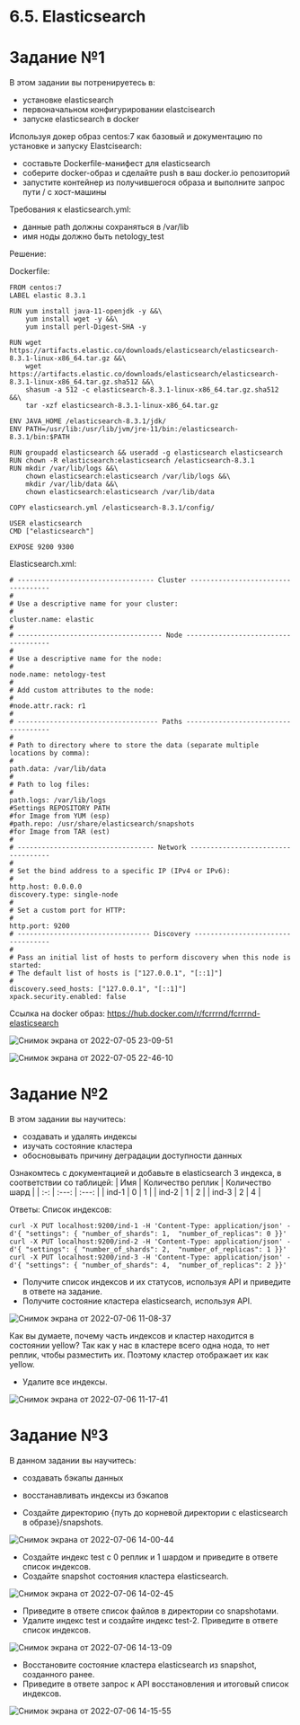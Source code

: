 # 6.5. Elasticsearch

# Задание №1

В этом задании вы потренируетесь в:

  -  установке elasticsearch
  -  первоначальном конфигурировании elastcisearch
  -  запуске elasticsearch в docker

Используя докер образ centos:7 как базовый и документацию по установке и запуску Elastcisearch:

  -  составьте Dockerfile-манифест для elasticsearch
  -  соберите docker-образ и сделайте push в ваш docker.io репозиторий
  -  запустите контейнер из получившегося образа и выполните запрос пути / c хост-машины

Требования к elasticsearch.yml:

  -  данные path должны сохраняться в /var/lib
  -  имя ноды должно быть netology_test

Решение:

Dockerfile:

```
FROM centos:7
LABEL elastic 8.3.1

RUN yum install java-11-openjdk -y &&\
    yum install wget -y &&\
    yum install perl-Digest-SHA -y

RUN wget https://artifacts.elastic.co/downloads/elasticsearch/elasticsearch-8.3.1-linux-x86_64.tar.gz &&\
    wget https://artifacts.elastic.co/downloads/elasticsearch/elasticsearch-8.3.1-linux-x86_64.tar.gz.sha512 &&\
    shasum -a 512 -c elasticsearch-8.3.1-linux-x86_64.tar.gz.sha512 &&\
    tar -xzf elasticsearch-8.3.1-linux-x86_64.tar.gz

ENV JAVA_HOME /elasticsearch-8.3.1/jdk/
ENV PATH=/usr/lib:/usr/lib/jvm/jre-11/bin:/elasticsearch-8.3.1/bin:$PATH

RUN groupadd elasticsearch && useradd -g elasticsearch elasticsearch
RUN chown -R elasticsearch:elasticsearch /elasticsearch-8.3.1
RUN mkdir /var/lib/logs &&\
    chown elasticsearch:elasticsearch /var/lib/logs &&\
    mkdir /var/lib/data &&\
    chown elasticsearch:elasticsearch /var/lib/data

COPY elasticsearch.yml /elasticsearch-8.3.1/config/

USER elasticsearch
CMD ["elasticsearch"]

EXPOSE 9200 9300

```

Elasticsearch.xml:
```
# ---------------------------------- Cluster -----------------------------------
#
# Use a descriptive name for your cluster:
#
cluster.name: elastic
#
# ------------------------------------ Node ------------------------------------
#
# Use a descriptive name for the node:
#
node.name: netology-test
#
# Add custom attributes to the node:
#
#node.attr.rack: r1
#
# ----------------------------------- Paths ------------------------------------
#
# Path to directory where to store the data (separate multiple locations by comma):
#
path.data: /var/lib/data
#
# Path to log files:
#
path.logs: /var/lib/logs
#Settings REPOSITORY PATH 
#for Image from YUM (esp)
#path.repo: /usr/share/elasticsearch/snapshots
#for Image from TAR (est)
#  
# ---------------------------------- Network -----------------------------------
#
# Set the bind address to a specific IP (IPv4 or IPv6):
#
http.host: 0.0.0.0
discovery.type: single-node
#
# Set a custom port for HTTP:
#
http.port: 9200
# --------------------------------- Discovery ----------------------------------
#
# Pass an initial list of hosts to perform discovery when this node is started:
# The default list of hosts is ["127.0.0.1", "[::1]"]
#
discovery.seed_hosts: ["127.0.0.1", "[::1]"]
xpack.security.enabled: false
```

Ссылка на docker образ:
https://hub.docker.com/r/fcrrrnd/fcrrrnd-elasticsearch

![Снимок экрана от 2022-07-05 23-09-51](https://user-images.githubusercontent.com/93032289/177408589-8d4055fc-237c-4597-9634-e6058fd4ee8d.png)

![Снимок экрана от 2022-07-05 22-46-10](https://user-images.githubusercontent.com/93032289/177408584-32bcf105-b061-4bc8-a6bf-92bc5920a38b.png)

# Задание №2

В этом задании вы научитесь:

   - создавать и удалять индексы
   - изучать состояние кластера
   - обосновывать причину деградации доступности данных

Ознакомтесь с документацией и добавьте в elasticsearch 3 индекса, в соответствии со таблицей:
| Имя   | Количество реплик | Количество шард  |
| :-:   |   :---:           | :---:            | 
| ind-1 |         0         |        1         | 
| ind-2 |         1         |        2         |
| ind-3 |         2         |        4         |

Ответы:
Список индексов:
```
curl -X PUT localhost:9200/ind-1 -H 'Content-Type: application/json' -d'{ "settings": { "number_of_shards": 1,  "number_of_replicas": 0 }}'
curl -X PUT localhost:9200/ind-2 -H 'Content-Type: application/json' -d'{ "settings": { "number_of_shards": 2,  "number_of_replicas": 1 }}'
curl -X PUT localhost:9200/ind-3 -H 'Content-Type: application/json' -d'{ "settings": { "number_of_shards": 4,  "number_of_replicas": 2 }}'
```
- Получите список индексов и их статусов, используя API и приведите в ответе на задание.
- Получите состояние кластера elasticsearch, используя API.

![Снимок экрана от 2022-07-06 11-08-37](https://user-images.githubusercontent.com/93032289/177502626-3ef7a170-cae3-41c4-bc1b-24b8bbe0f4b1.png)

Как вы думаете, почему часть индексов и кластер находится в состоянии yellow?
Так как у нас в кластере всего одна нода, то нет реплик, чтобы разместить их. Поэтому кластер отображает их как yellow.

- Удалите все индексы.

![Снимок экрана от 2022-07-06 11-17-41](https://user-images.githubusercontent.com/93032289/177503974-d4886349-746d-4dc8-9a11-de91e95fdac8.png)

# Задание №3

В данном задании вы научитесь:

   - создавать бэкапы данных
   - восстанавливать индексы из бэкапов

- Создайте директорию {путь до корневой директории с elasticsearch в образе}/snapshots.

![Снимок экрана от 2022-07-06 14-00-44](https://user-images.githubusercontent.com/93032289/177536734-9e3b733f-1d40-4058-8df8-65934ff25610.png)

- Создайте индекс test с 0 реплик и 1 шардом и приведите в ответе список индексов.
- Создайте snapshot состояния кластера elasticsearch.

![Снимок экрана от 2022-07-06 14-02-45](https://user-images.githubusercontent.com/93032289/177536737-9521f14b-be3b-4395-9097-c7ea553e7d92.png)

- Приведите в ответе список файлов в директории со snapshotами.
- Удалите индекс test и создайте индекс test-2. Приведите в ответе список индексов.

![Снимок экрана от 2022-07-06 14-13-09](https://user-images.githubusercontent.com/93032289/177537787-2473bfa5-222e-40c7-9844-99c9dd2ef188.png)

- Восстановите состояние кластера elasticsearch из snapshot, созданного ранее.
- Приведите в ответе запрос к API восстановления и итоговый список индексов.

![Снимок экрана от 2022-07-06 14-15-55](https://user-images.githubusercontent.com/93032289/177538184-085225cf-1766-46fc-8e18-cf81ff81558b.png)










